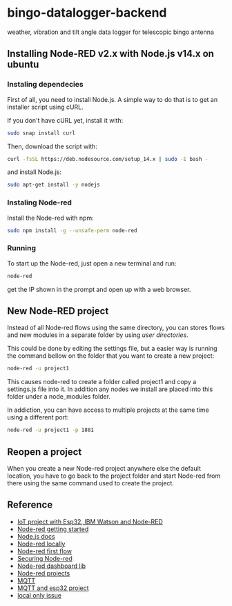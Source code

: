 # bingo-datalogger-backend
weather, vibration and tilt angle data logger for telescopic bingo antenna

## Installing Node-RED v2.x with Node.js v14.x on ubuntu

### Instaling dependecies

First of all, you need to install Node.js. A simple way to do that is to get an installer script using cURL.

If you don't have cURL yet, install it with: 

```bash
sudo snap install curl
```

Then, download the script with:

```bash
curl -fsSL https://deb.nodesource.com/setup_14.x | sudo -E bash -
```

and install Node.js:

```bash
sudo apt-get install -y nodejs
```
### Instaling Node-red

Install the Node-red with npm:

```bash
sudo npm install -g --unsafe-perm node-red
```

### Running

To start up the Node-red, just open a new terminal and run:

```bash
node-red
```

get the IP shown in the prompt and open up with a web browser.

##  New Node-RED project

Instead of all Node-red flows using the same directory, you can stores flows and new modules in a separate folder by using *user directories*.

This could be done by editing the settings file, but a easier way is running the command bellow on the folder that you want to create a new project:

```bash
node-red -u project1
```

This causes node-red to create a folder called project1 and copy a settings.js file into it. In addition any nodes we install are placed into this folder under a node_modules folder.

In addiction, you can have access to multiple projects at the same time using a different port:

```bash
node-red -u project1 -p 1881
```

## Reopen a project

When you create a new Node-red project anywhere else the default location, you have to go back to the project folder and start Node-red from there using the same command used to create the project.

## Reference

* [IoT project with Esp32, IBM Watson and Node-RED](https://www.youtube.com/watch?v=T-Xg15Iokhg     )
* [Node-red getting started](https://nodered.org/docs/getting-started/local)
* [Node.js docs](https://nodejs.org/en/download/package-manager/#debian-and-ubuntu-based-linux-distributions)
* [Node-red locally](https://nodered.org/docs/getting-started/local)
* [Node-red first flow](https://nodered.org/docs/tutorials/first-flow)
* [Securing Node-red](https://nodered.org/docs/user-guide/runtime/securing-node-red)
* [Node-red dashboard lib](https://flows.nodered.org/node/node-red-dashboard)
* [Node-red projects](https://stevesnoderedguide.com/managing-node-red-projects)
* [MQTT](https://mqtt.org/)
* [MQTT and esp32 project](https://randomnerdtutorials.com/esp32-mqtt-publish-subscribe-arduino-ide/)
* [local only issue](https://stackoverflow.com/questions/65278648/mosquitto-starting-in-local-only-mode)